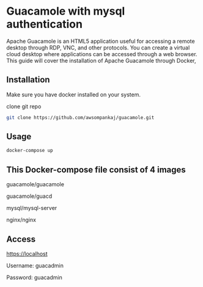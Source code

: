 # Guacamole with mysql authentication
Apache Guacamole is an HTML5 application useful for accessing a remote desktop through RDP, VNC, and other protocols. You can create a virtual cloud desktop where applications can be accessed through a web browser. This guide will cover the installation of Apache Guacamole through Docker,

## Installation

Make sure you have docker installed on your system.

clone git repo

```bash
git clone https://github.com/awsompankaj/guacamole.git
```

## Usage

```bash
docker-compose up
```

## This Docker-compose file consist of 4 images

guacamole/guacamole

guacamole/guacd

mysql/mysql-server

nginx/nginx



## Access

[https://localhost](https://localhost)

Username: guacadmin

Password: guacadmin
